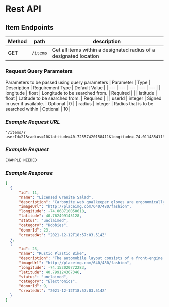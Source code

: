 # Rest API

## Item Endpoints

|Method|path|description|
|----|----|----|
|GET|`/items`|Get all items within a designated radius of a designated location|

### Request Query Parameters
Parameters to be passed using query parameters
| Parameter |   Type  | Description | Requirement Type | Default Value |
| --- | --- | --- | --- | --- |
| longitude | float | Longitude to be searched from. | Required | |
| latitude | float | Latitude to be searched from. | Required | |
| userId | integer | Signed in user if available. | Optional | 0 |
| radius | integer | Radius that is to be searched within | Optional | 10 |

### _Example Request URL_

```
'/items/?userId=21&radius=10&latitude=40.72557420158411&longitude=-74.01148541130824'
```

### _Example Request_

```javascript
EXAMPLE NEEDED
```

### _Example Response_
```json
[
  {
      "id": 11,
      "name": "Licensed Granite Salad",
      "description": "Carbonite web goalkeeper gloves are ergonomically designed to give easy fit",
      "imageUrl": "http://placeimg.com/640/480/fashion",
      "longitude": -74.068710050618,
      "latitude": 40.762499145128,
      "status": "unclaimed",
      "category": "Hobbies",
      "donorId": 23,
      "createdAt": "2021-12-12T18:57:03.514Z"
  },
  {
      "id": 23,
      "name": "Rustic Plastic Bike",
      "description": "The automobile layout consists of a front-engine design, with transaxle-type transmissions mounted at the rear of the engine and four wheel drive",
      "imageUrl": "http://placeimg.com/640/480/fashion",
      "longitude": -74.152020772283,
      "latitude": 40.799124367346,
      "status": "unclaimed",
      "category": "Electronics",
      "donorId": 9,
      "createdAt": "2021-12-12T18:57:03.514Z"
  }
]
```
